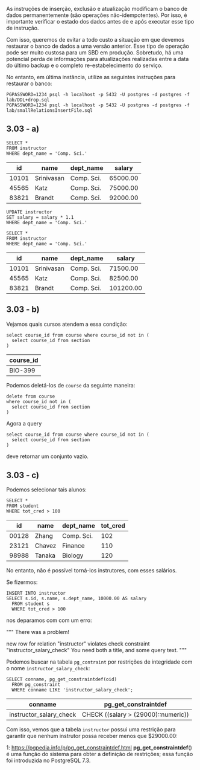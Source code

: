 As instruções de inserção, exclusão e atualização modificam o banco de dados permanentemente (são operações não-idempotentes). Por isso, é importante verificar o estado dos dados antes de e após executar esse tipo de instrução.

Com isso, queremos de evitar a todo custo a situação em que
devemos restaurar o banco de dados a uma versão anterior. Esse tipo de operação pode ser muito custosa para um SBD em produção. Sobretudo, há uma potencial perda de informações para atualizações realizadas entre a data do último backup e o completo re-estabelecimento do serviço.

No entanto, em última instância, utilize as seguintes instruções para restaurar o banco:
```
PGPASSWORD=1234 psql -h localhost -p 5432 -U postgres -d postgres -f lab/DDL+drop.sql
PGPASSWORD=1234 psql -h localhost -p 5432 -U postgres -d postgres -f lab/smallRelationsInsertFile.sql
```

## 3.03 - a)

```
SELECT *
FROM instructor
WHERE dept_name = 'Comp. Sci.'
```

| id    | name       | dept_name  | salary   |
| ----- | ---------- | ---------- | -------- |
| 10101 | Srinivasan | Comp. Sci. | 65000.00 |
| 45565 | Katz       | Comp. Sci. | 75000.00 |
| 83821 | Brandt     | Comp. Sci. | 92000.00 |

```
UPDATE instructor
SET salary = salary * 1.1
WHERE dept_name = 'Comp. Sci.'
```

```
SELECT *
FROM instructor
WHERE dept_name = 'Comp. Sci.'
```

| id    | name       | dept_name  | salary    |
| ----- | ---------- | ---------- | --------- |
| 10101 | Srinivasan | Comp. Sci. | 71500.00  |
| 45565 | Katz       | Comp. Sci. | 82500.00  |
| 83821 | Brandt     | Comp. Sci. | 101200.00 |

## 3.03 - b)

Vejamos quais cursos atendem a essa condição:
```
select course_id from course where course_id not in (
  select course_id from section
)
```

| course_id |
| --------- |
| BIO-399   |

Podemos deletá-los de `course` da seguinte maneira:
```
delete from course
where course_id not in (
  select course_id from section
)
```

Agora a query
```
select course_id from course where course_id not in (
  select course_id from section
)
```
deve retornar um conjunto vazio.

## 3.03 - c)

Podemos selecionar tais alunos:
```
SELECT *
FROM student
WHERE tot_cred > 100
```

| id    | name   | dept_name  | tot_cred |
| ----- | ------ | ---------- | -------- |
| 00128 | Zhang  | Comp. Sci. | 102      |
| 23121 | Chavez | Finance    | 110      |
| 98988 | Tanaka | Biology    | 120      |

No entanto, não é possível torná-los instrutores, com esses salários.

Se fizermos:
```
INSERT INTO instructor
SELECT s.id, s.name, s.dept_name, 10000.00 AS salary
  FROM student s
  WHERE tot_cred > 100
```

nos deparamos com com um erro:

"""
There was a problem!

new row for relation "instructor" violates check constraint "instructor_salary_check"
You need both a title, and some query text.
"""

Podemos buscar na tabela `pg_contraint` por restrições de integridade com o nome `instructor_salary_check`:

```
SELECT conname, pg_get_constraintdef(oid)
  FROM pg_constraint
  WHERE conname LIKE 'instructor_salary_check';
```

| conname                 | pg_get_constraintdef                |
| ----------------------- | ----------------------------------- |
| instructor_salary_check | CHECK ((salary > (29000)::numeric)) |

Com isso, vemos que a tabela `instructor` possui uma restrição para garantir que nenhum instrutor possa receber menos que $29000.00:

1: https://pgpedia.info/p/pg_get_constraintdef.html
**pg_get_constraintdef**() é uma função do sistema para obter a definição de restrições; essa função foi introduzida no PostgreSQL 7.3.